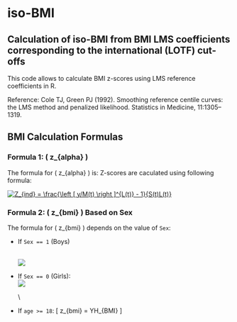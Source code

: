 # iso-BMI



## Calculation of iso-BMI from BMI LMS coefficients corresponding to the international (LOTF) cut-offs

This code allows to calculate BMI z-scores using LMS reference coefficients in R. 

Reference:
Cole TJ, Green PJ (1992). Smoothing reference centile curves: the LMS method and penalized likelihood. Statistics in Medicine, 11:1305–1319.


## BMI Calculation Formulas

### Formula 1: \( z_{alpha} \)
The formula for \( z_{alpha} \) is:
Z-scores are caculated using following formula: 


<a href="https://www.codecogs.com/eqnedit.php?latex=Z_{ind}&space;=&space;\frac{\left&space;[&space;y/M(t)&space;\right&space;]^{L(t)}&space;-&space;1}{S(t)L(t)}" target="_blank"><img src="https://latex.codecogs.com/gif.latex?Z_{ind}&space;=&space;\frac{\left&space;[&space;y/M(t)&space;\right&space;]^{L(t)}&space;-&space;1}{S(t)L(t)}" title="Z_{ind} = \frac{\left [ y/M(t) \right ]^{L(t)} - 1}{S(t)L(t)}" /></a>

### Formula 2: \( z_{bmi} \) Based on Sex
The formula for \( z_{bmi} \) depends on the value of `Sex`:

- If `Sex == 1` (Boys)
  
  \
<a href="https://latex.codecogs.com/svg.image?Z_{BMI}=20.759\times\left(1&plus;\left(-1.487\right)\times&space;Z_{BMI}\right)^{\left(1/-1.487\right)}"><img src="https://latex.codecogs.com/svg.image?Z_{BMI}=20.759\times\left(1&plus;\left(-1.487\right)\times&space;Z_{BMI}\right)^{\left(1/-1.487\right)}" /></a>

- If `Sex == 0` (Girls):
  \
<a href="https://latex.codecogs.com/svg.image?Z_{BMI}=20.792\times\left(1&plus;\left(-1.423\right)\times&space;Z_{BMI}\right)^{\left(1/-1.423\right)}"><img src="https://latex.codecogs.com/svg.image?Z_{BMI}=20.792\times\left(1&plus;\left(-1.423\right)\times&space;Z_{BMI}\right)^{\left(1/-1.423\right)}" /></a>

  \

- If `age >= 18`:
  \[
  z_{bmi} = YH_{BMI}
  \]
